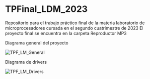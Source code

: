 # TPFinal_LDM_2023
Repositorio para el trabajo práctico final de la materia laboratorio de microprocesadores cursada en el segundo cuatrimestre de 2023
El proyecto final se encuentra en la carpeta Reproductor MP3

Diagrama general del proyecto

![TPF_LM_General](https://github.com/damiansergi/TPFinal_LDM_2023/assets/72510783/3f9ae8ab-2386-4acc-baf5-6577c1924fdc)

Diagrama de drivers

![TPF_LM_Drivers](https://github.com/damiansergi/TPFinal_LDM_2023/assets/72510783/804e7b97-85e8-4dbd-8acc-4b98a9fec452)
